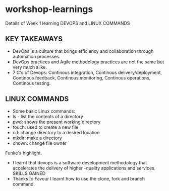 # workshop-learnings
Details of Week 1 learning
DEVOPS and LINUX COMMANDS

## KEY TAKEAWAYS
- DevOps is a culture that brings efficiency and collaboration through automation processes.
- DevOps practices and Agile methodology practices are not the same but very much alike.
- 7 C's of Devops: Continous integration, Continous delivery/deployment, Continous feedback, Continous monitoring, Continous operations, Continous testing.

## LINUX COMMANDS
- Some basic Linux commands:
- ls - list the contents of a directory
- pwd: shows the present working directory
- touch: used to create a new file
- cd: change directory to a desired location
- mkdir: make a directory
- chown: change file owner

Funke's highlight.
- I learnt that devops is a software development methodology that accelerates the delivery of higher -quality applications and services.
SKILLS GAINED
- Thanks to Favour I learnt how to use the clone, fork and branch command.
